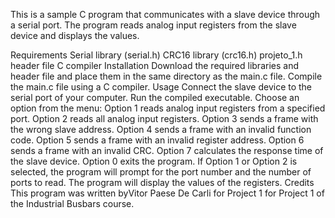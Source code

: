 This is a sample C program that communicates with a slave device through a serial port. The program reads analog input registers from the slave device and displays the values.

Requirements
Serial library (serial.h)
CRC16 library (crc16.h)
projeto_1.h header file
C compiler
Installation
Download the required libraries and header file and place them in the same directory as the main.c file.
Compile the main.c file using a C compiler.
Usage
Connect the slave device to the serial port of your computer.
Run the compiled executable.
Choose an option from the menu:
Option 1 reads analog input registers from a specified port.
Option 2 reads all analog input registers.
Option 3 sends a frame with the wrong slave address.
Option 4 sends a frame with an invalid function code.
Option 5 sends a frame with an invalid register address.
Option 6 sends a frame with an invalid CRC.
Option 7 calculates the response time of the slave device.
Option 0 exits the program.
If Option 1 or Option 2 is selected, the program will prompt for the port number and the number of ports to read.
The program will display the values of the registers.
Credits
This program was written byVitor Paese De Carli for Project 1 for Project 1 of the Industrial Busbars course.
